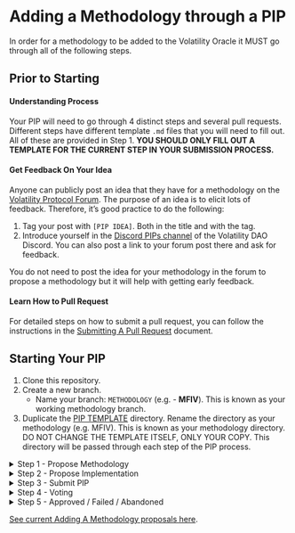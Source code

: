 # Adding a Methodology through a PIP

In order for a methodology to be added to the Volatility Oracle it MUST go through all of the following steps. 

## Prior to Starting

#### Understanding Process

Your PIP will need to go through 4 distinct steps and several pull requests. Different steps have different template `.md` files that you will need to fill out. All of these are provided in Step 1. **YOU SHOULD ONLY FILL OUT A TEMPLATE FOR THE CURRENT STEP IN YOUR SUBMISSION PROCESS.**

#### Get Feedback On Your Idea
Anyone can publicly post an idea that they have for a methodology on the [Volatility Protocol Forum](https://forum.volatility.com/). The purpose of an idea is to elicit lots of feedback. Therefore, it’s good practice to do the following:

1. Tag your post with `[PIP IDEA]`. Both in the title and with the tag.
2. Introduce yourself in the [Discord PIPs channel](https://discord.com/channels/807306992389062668/904816574215635025) of the Volatility DAO Discord. You can also post a link to your forum post there and ask for feedback.

You do not need to post the idea for your methodology in the forum to propose a methodology but it will help with getting early feedback.

#### Learn How to Pull Request

For detailed steps on how to submit a pull request, you can follow the instructions in the [Submitting A Pull Request](../Submitting_A_Pull_Request.md) document.

## Starting Your PIP

1. Clone this repository.
2. Create a new branch.
	- Name your branch: `METHODOLOGY` (e.g. - **MFIV**). This is known as your working methodology branch.
3. Duplicate the [PIP TEMPLATE](PIP_TEMPLATE) directory. Rename the directory as your methodology (e.g. MFIV). This is known as your methodology directory. DO NOT CHANGE THE TEMPLATE ITSELF, ONLY YOUR COPY. This directory will be passed through each step of the PIP process.


<details><summary>Step 1 - Propose Methodology</summary>
 
To submit a formal version of your methodology, take the following steps:

1. Write your methodology as a formal mathematical document and save it as a `.pdf`. Name it `METHODOLOGY.pdf` (e.g **MFIV.pdf**).
2. In your methodology directory, add your `METHODOLOGY.pdf`.
3. In your methodology directory, fill out the `status.json` file (name and description only).
4. Move your methodology directory to the [/Step_1/](Step_1) directory.
5. Submit a pull request for your working methodology branch.
6. Notify @everyone in the [Discord PIPs channel](https://discord.com/channels/807306992389062668/904816574215635025) of the Volatility DAO Discord of the pull request. Users will ask questions about your methodology which you should answer. 
7. A community call will be scheduled to discuss if the pull request should be approved or if more comments need to be resolved. A verbal vote will take place in the call or an informal vote will be done on Discord.

If the pull request is approved, move onto Step 2. If the pull request is not approved you can make additional changes and repeat the necessary steps above or you can Abandon your PIP.
</details>

<details><summary>Step 2 - Propose Implementation</summary>

IMPORTANT: By submitting your methodology, your code will be open-sourced under the MIT License.

To submit a version of an implementation take the following steps (**DO NOT DUPLICATE YOUR DIRECTORY IN THIS STEP**):

1. In your methodology directory, fill out the following: 
	- `README.md`.
	- `LICENSE` (Your open-source implementation will need to have an MIT license to be considered by the DAO.)
2. In your methodology directory, add your open-source code to the `Implementation` directory.
3. In the `Implementation` directory, provide and overview and detail instructions on how to test and run your open-source code.
4. Move your methodology directory to the [/Step_2/](Step_2) directory.
5. Submit a pull request for your working methodology branch.
6. Notify @everyone in the [Discord PIPs channel](https://discord.com/channels/807306992389062668/904816574215635025) of the Volatility DAO Discord of the pull request. 
7. Users should be able to calculate your methodology. DAO users may comment on all files of your pull request. If they run into any issues or have any questions you should answer them. You should respond to and resolve as many comments as possible.
8. A community call will be scheduled to discuss if the pull request should be approved or if more comments need to be resolved. A verbal vote will take place in the call or an informal vote will be done on Discord.

If the pull request is approved, move onto Step 3. If the pull request is not approved you can make additional changes and repeat the necessary steps above or you can Abandon your PIP.
</details>

<details><summary>Step 3 - Submit PIP</summary>

To submit an official PIP, take the following steps (**DO NOT DUPLICATE YOUR DIRECTORY IN THIS STEP**):

1. Before you can submit your PIP you must provide at least one index using your methodology. Only one is necessary for approval. Additional indices can be added in the future. For each index you'd like to add fillout the following in your METHODOLOGY/Index_PIPs directory:
	- `METHODOLOGY-TIMEPERIOD-ASSET.md` - One file per index. Rename the file with the following naming convention:
		* **METHODOLOGY** - The name of this methodology directory.
		* **TIMEPERIOD** - This is the time period to which the methodology is applied. Time periods use standardized time formats, where lower-denomination units are lowercase and higher-denominations are uppercase:
    		* `s` = seconds
    		* `m` = minutes
    		* `h` = hours
   		    * `D` = Days
    		* `W` = Weeks
    		* `M` = Months
   			* `Y` = Year
    			* For example, 14D means 14 Day volatility.
		* **ASSET** - The asset which is measured. 	
	- `methodology_config.yaml` ([learn more about the methodology_config.yaml here](./PIP_TEMPLATE/Index_PIPs/METHODOLOGY_CONFIG.md)) - There should only be one yaml file containing all indices.
2. Move your methodology directory to the [/Step_3/](Step_3) directory.
3. Submit a pull request for your working methodology branch.
4. Notify @everyone in the [Discord PIPs channel](https://discord.com/channels/807306992389062668/904816574215635025) of the Volatility DAO Discord of the pull request. 
5. DAO users will comment on all `METHODOLOGY-TIMEPERIOD-ASSET.md` files but can also comment on any file within the directory. You should respond to and resolve as many comments as possible.
6. A community call will be scheduled to discuss the final proposal.

You can gauge the community's sentiment on your PIP in both the final call and in the Discord. You should move onto Step 4 only if you think your PIP can pass a governance vote.
</details>

<details><summary>Step 4 - Voting</summary>

Creating a vote:
1. Votes are created on the official [Volatility DAO governance site](https://vote.volatility.com/).
2. Any VOL token holder with 1,000 VOL tokens can create a governance vote. If you do not have VOL tokens, you can either acquire them or you can ask someone in the DAO to post the vote for you.

All of the following criteria must be met for a vote to be considered valid:
1. Steps in this file are followed sequentially. NO step may be skipped.
2. The voting period is greater than or equal to 72 hours.
3. The vote is publicised in the [Discord announcements channel](https://discord.com/channels/807306992389062668/807306993139449938) channel of the Volatility DAO Discord with a link to the live vote. This announcement must be made when the vote goes live with a 30 minute window as the cutoff. 
4. The vote is formatted correctly (see below).

Formatting a vote:
1. The vote must use single choice voting. Those single choices must be YES and NO. There may be no other choices besides those two.
2. The following text must be used as the vote's title and description. Change the CAPS text where needed with the appropriate information:

| `Title` |
| ------------- | 
```
Vote to determine if INSERT_METHODOLOGY should become a Volatility Oracle Methodology.
``` 


| `Body` |
| ------------- |
```
This vote is to determine if INSERT_METHODOLOGY should become an official Volatility Oracle Methodology. You can find the final pull request for INSERT_METHODOLOGY here: INSERT_URL. 

Voting `Yes` - Means that INSERT_METHODOLOGY will be Approved and will be added to the Volatility Oracle.

Voting `No` - Means that INSERT_METHODOLOGY will be Failed and will NOT be added to the Volatility Oracle.
``` 

</details>

<details><summary>Step 5 - Approved / Failed / Abandoned</summary>


| Status | Description |
| --- | --- |
| `Abandoned` | If a PIP is stuck at a step for many months or if a creator stops working on a PIP the pull request will be denied. It will be tagged with Abandoned. In the case where a methodology or implementation pull request has already been approved, then they may be removed from the repo. |
| `Approved` | If a PIP is Approved it will become an official methodology of the Volatility Oracle. Your methodology directory will be moved to the [Approved/Volatility_Oracle_PIPs directory](/Approved/Volatility_Oracle_PIPs) and the pull request will be merged. |
| `Failed` | If a PIP is Failed then that means the vote did not pass. The methodology will not be implemented by the DAO. Your methodology directory will be moved to the [Removed_Or_Failed/Volatility_Oracle_Methodologies directory](/Removed_Or_Failed/Volatility_Oracle_Methodologies/) and the pull request will be merged. |
</details>

[See current Adding A Methodology proposals here](/../../#adding-a-methodology).